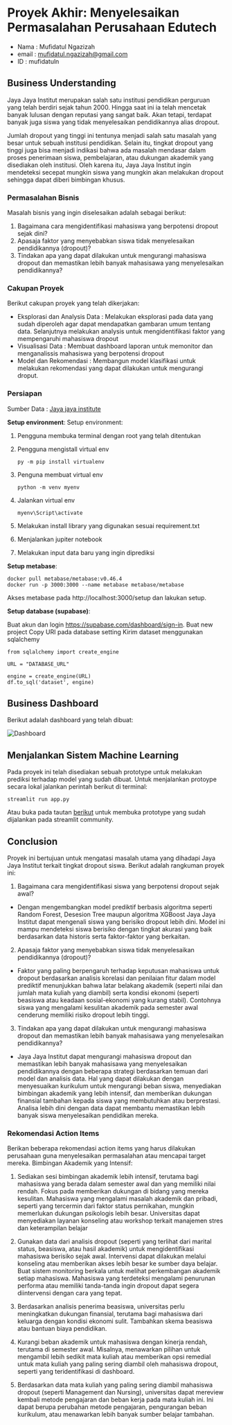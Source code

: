 # Proyek Akhir: Menyelesaikan Permasalahan Perusahaan Edutech

* Nama : Mufidatul Ngazizah
* email : mufidatul.ngazizah@gmail.com
* ID : mufidatuln

## Business Understanding
Jaya Jaya Institut merupakan salah satu institusi pendidikan perguruan yang telah berdiri sejak tahun 2000. Hingga saat ini ia telah mencetak banyak lulusan dengan reputasi yang sangat baik. Akan tetapi, terdapat banyak juga siswa yang tidak menyelesaikan pendidikannya alias dropout.

Jumlah dropout yang tinggi ini tentunya menjadi salah satu masalah yang besar untuk sebuah institusi pendidikan. Selain itu, tingkat dropout yang tinggi juga bisa menjadi indikasi bahwa ada masalah mendasar dalam proses penerimaan siswa, pembelajaran, atau dukungan akademik yang disediakan oleh institusi. Oleh karena itu, Jaya Jaya Institut ingin mendeteksi secepat mungkin siswa yang mungkin akan melakukan dropout sehingga dapat diberi bimbingan khusus. 

### Permasalahan Bisnis
Masalah bisnis yang ingin diselesaikan adalah sebagai berikut:
1. Bagaimana cara mengidentifikasi mahasiswa yang berpotensi dropout sejak dini?
2. Apasaja faktor yang menyebabkan siswa tidak menyelesaikan pendidikannya (dropout)?
3. Tindakan apa yang dapat dilakukan untuk mengurangi mahasiswa dropout dan memastikan lebih banyak mahasisawa yang menyelesaikan pendidikannya?

### Cakupan Proyek
Berikut cakupan proyek yang telah dikerjakan:
* Eksplorasi dan Analysis Data : Melakukan eksplorasi pada data yang sudah diperoleh agar dapat mendapatkan gambaran umum tentang data. Selanjutnya melakukan analysis untuk mengidentifikasi faktor yang mempengaruhi mahasiswa dropout
* Visualisasi Data : Membuat dashboard laporan untuk memonitor dan menganalissis mahasiswa yang berpotensi dropout
* Model dan Rekomendasi : Membangun model klasifikasi untuk melakukan rekomendasi yang dapat dilakukan untuk mengurangi droput.

### Persiapan

Sumber Data : [Jaya jaya institute]('data.csv')

**Setup environment**:
Setup environment:
1. Pengguna membuka terminal dengan root yang telah ditentukan
2. Pengguna mengistall virtual env
   
   ```
   py -m pip install virtualenv

   ```

4. Penguna membuat virtual env
   ```
   python -m venv myenv
   ```
   
4. Jalankan virtual env
   ```
   myenv\Script\activate
   ```
   
7. Melakukan install library yang digunakan sesuai requirement.txt
8. Menjalankan jupiter notebook
9. Melakukan input data baru yang ingin diprediksi

**Setup metabase**:

```
docker pull metabase/metabase:v0.46.4
docker run -p 3000:3000 --name metabase metabase/metabase
```

Akses metabase pada http://localhost:3000/setup dan lakukan setup.

**Setup database (supabase)**:

Buat akun dan login https://supabase.com/dashboard/sign-in.
Buat new project
Copy URI pada database setting
Kirim dataset menggunakan sqlalchemy

```
from sqlalchemy import create_engine

URL = "DATABASE_URL"

engine = create_engine(URL)
df.to_sql('dataset', engine)
```


## Business Dashboard
Berikut adalah dashboard yang telah dibuat:

![Dashboard](https://github.com/mufidatuln/Proyek-Menyelesaikan-Permasalahan-Institusi-Pendidikan/blob/main/Dashboard%20Monitoring%20Mahasiswa-1.jpg)



## Menjalankan Sistem Machine Learning
Pada proyek ini telah disediakan sebuah prototype untuk melakukan prediksi terhadap model yang sudah dibuat. Untuk menjalankan protoype secara lokal jalankan perintah berikut di terminal: 

```
streamlit run app.py
```
Atau buka pada tautan [berikut](https://proyek-menyelesaikan-permasalahan-institusi-pendidikan-ec9nqfx.streamlit.app/) untuk membuka prototype yang sudah dijalankan pada streamlit community.

## Conclusion
Proyek ini bertujuan untuk mengatasi masalah utama yang dihadapi Jaya Jaya Institut terkait tingkat dropout siswa. Berikut adalah rangkuman proyek ini:

1. Bagaimana cara mengidentifikasi siswa yang berpotensi dropout sejak awal?

- Dengan mengembangkan model prediktif berbasis algoritma seperti Random Forest, Desesion Tree maupun algoritma XGBoost Jaya Jaya Institut dapat mengenali siswa yang berisiko dropout lebih dini. Model ini mampu mendeteksi siswa berisiko dengan tingkat akurasi yang baik berdasarkan data historis serta faktor-faktor yang berkaitan.
  
2. Apasaja faktor yang menyebabkan siswa tidak menyelesaikan pendidikannya (dropout)?
- Faktor yang paling berpengaruh terhadap keputusan mahasiswa untuk dropout berdasarkan analisis korelasi dan penilaian fitur dalam model prediktif menunjukkan bahwa latar belakang akademik (seperti nilai dan jumlah mata kuliah yang diambil) serta kondisi ekonomi (seperti beasiswa atau keadaan sosial-ekonomi yang kurang stabil). Contohnya siswa yang mengalami kesulitan akademik pada semester awal cenderung memiliki risiko dropout lebih tinggi.

3. Tindakan apa yang dapat dilakukan untuk mengurangi mahasiswa dropout dan memastikan lebih banyak mahasisawa yang menyelesaikan pendidikannya?

- Jaya Jaya Institut dapat mengurangi mahasiswa dropout dan memastikan lebih banyak mahasisawa yang menyelesaikan pendidikannya dengan beberapa strategi berdasarkan temuan dari model dan analisis data. Hal yang dapat dilakukan dengan menyesuaikan kurikulum untuk mengurangi beban siswa, menyediakan bimbingan akademik yang lebih intensif, dan memberikan dukungan finansial tambahan kepada siswa yang membutuhkan atau berprestasi. Analisa lebih dini dengan data dapat membantu memastikan lebih banyak siswa menyelesaikan pendidikan mereka.

### Rekomendasi Action Items
Berikan beberapa rekomendasi action items yang harus dilakukan perusahaan guna menyelesaikan permasalahan atau mencapai target mereka.
Bimbingan Akademik yang Intensif:

1. Sediakan sesi bimbingan akademik lebih intensif, terutama bagi mahasiswa yang berada dalam semester awal dan yang memiliki nilai rendah. Fokus pada memberikan dukungan di bidang yang mereka kesulitan. Mahasiswa yang mengalami masalah akademik dan pribadi, seperti yang tercermin dari faktor status pernikahan, mungkin memerlukan dukungan psikologis lebih besar. Universitas dapat menyediakan layanan konseling atau workshop terkait manajemen stres dan keterampilan belajar
   
2. Gunakan data dari analisis dropout (seperti yang terlihat dari marital status, beasiswa, atau hasil akademik) untuk mengidentifikasi mahasiswa berisiko sejak awal. Intervensi dapat dilakukan melalui konseling atau memberikan akses lebih besar ke sumber daya belajar. Buat sistem monitoring berkala untuk melihat perkembangan akademik setiap mahasiswa. Mahasiswa yang terdeteksi mengalami penurunan performa atau memiliki tanda-tanda ingin dropout dapat segera diintervensi dengan cara yang tepat.
   
3. Berdasarkan analisis penerima beasiswa, universitas perlu meningkatkan dukungan finansial, terutama bagi mahasiswa dari keluarga dengan kondisi ekonomi sulit. Tambahkan skema beasiswa atau bantuan biaya pendidikan.
   
4. Kurangi beban akademik untuk mahasiswa dengan kinerja rendah, terutama di semester awal. Misalnya, menawarkan pilihan untuk mengambil lebih sedikit mata kuliah atau memberikan opsi remedial untuk mata kuliah yang paling sering diambil oleh mahasiswa dropout, seperti yang teridentifikasi di dashboard.
   
5. Berdasarkan data mata kuliah yang paling sering diambil mahasiswa dropout (seperti Management dan Nursing), universitas dapat mereview kembali metode pengajaran dan beban kerja pada mata kuliah ini. Ini dapat berupa perubahan metode pengajaran, pengurangan beban kurikulum, atau menawarkan lebih banyak sumber belajar tambahan.


